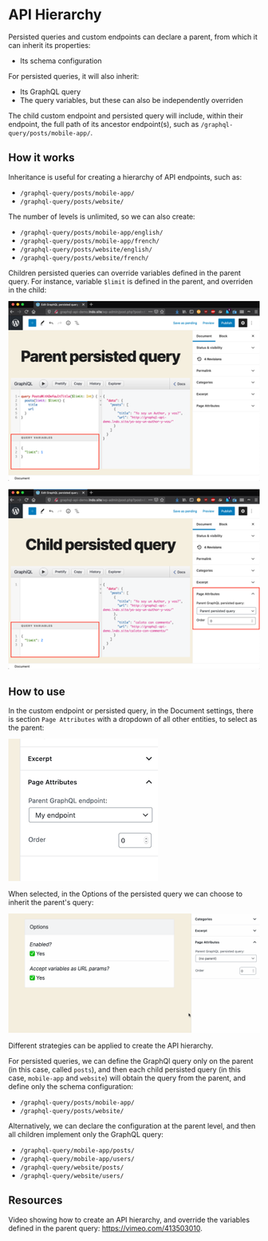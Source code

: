 # API Hierarchy

Persisted queries and custom endpoints can declare a parent, from which it can inherit its properties:

- Its schema configuration

For persisted queries, it will also inherit:

- Its GraphQL query
- The query variables, but these can also be independently overriden

The child custom endpoint and persisted query will include, within their endpoint, the full path of its ancestor endpoint(s), such as `/graphql-query/posts/mobile-app/`.

## How it works

Inheritance is useful for creating a hierarchy of API endpoints, such as:

- `/graphql-query/posts/mobile-app/`
- `/graphql-query/posts/website/`

The number of levels is unlimited, so we can also create:

- `/graphql-query/posts/mobile-app/english/`
- `/graphql-query/posts/mobile-app/french/`
- `/graphql-query/posts/website/english/`
- `/graphql-query/posts/website/french/`

Children persisted queries can override variables defined in the parent query. For instance, variable `$limit` is defined in the parent, and overriden in the child:

<a href="../../images/parent-persisted-query.png" target="_blank">![Parent persisted query](../../images/parent-persisted-query.png "Parent persisted query")</a>

<a href="../../images/child-persisted-query.png" target="_blank">![Child persisted query](../../images/child-persisted-query.png "Child persisted query")</a>

## How to use

In the custom endpoint or persisted query, in the Document settings, there is section `Page Attributes` with a dropdown of all other entities, to select as the parent:

<a href="../../images/api-inheritance.png" target="_blank">![API inheritance](../../images/api-inheritance.png "API inheritance")</a>

When selected, in the Options of the persisted query we can choose to inherit the parent's query:

<a href="../../images/api-inheritance.gif" target="_blank">![API inheritance](../../images/api-inheritance.gif "API inheritance")</a>

Different strategies can be applied to create the API hierarchy.

For persisted queries, we can define the GraphQl query only on the parent (in this case, called `posts`), and then each child persisted query (in this case, `mobile-app` and `website`) will obtain the query from the parent, and define only the schema configuration:

- `/graphql-query/posts/mobile-app/`
- `/graphql-query/posts/website/`

Alternatively, we can declare the configuration at the parent level, and then all children implement only the GraphQL query:

- `/graphql-query/mobile-app/posts/`
- `/graphql-query/mobile-app/users/`
- `/graphql-query/website/posts/`
- `/graphql-query/website/users/`

## Resources

Video showing how to create an API hierarchy, and override the variables defined in the parent query: https://vimeo.com/413503010.
